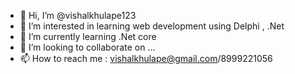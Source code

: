 - 👋 Hi, I’m @vishalkhulape123
- 👀 I’m interested in learning web development using Delphi , .Net
- 🌱 I’m currently learning .Net core
- 💞️ I’m looking to collaborate on ...
- 📫 How to reach me : vishalkhulape@gmail.com/8999221056

<!---
vishalkhulape123/vishalkhulape123 is a ✨ special ✨ repository because its `README.md` (this file) appears on your GitHub profile.
You can click the Preview link to take a look at your changes.
--->
